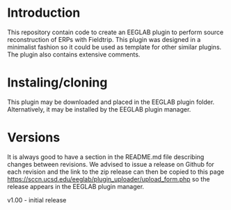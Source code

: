 # Introduction
This repository contain code to create an EEGLAB plugin to perform source 
reconstruction of ERPs with Fieldtrip. This plugin was designed in a minimalist 
fashion so it could be used as template for other similar plugins. The 
plugin also contains extensive comments.

# Instaling/cloning
This plugin may be downloaded and placed in the EEGLAB plugin folder.
Alternatively, it may be installed by the EEGLAB plugin manager.

# Versions
It is always good to have a section in the README.md file describing
changes between revisions. We advised to issue a release on Github for each
revision and the link to the zip release can then be copied to this page
https://sccn.ucsd.edu/eeglab/plugin_uploader/upload_form.php
so the release appears in the EEGLAB plugin manager.

v1.00 - initial release
 

